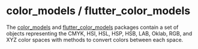# color_models / flutter_color_models

The [color_models](https://pub.dev/packages/color_models) and [flutter_color_models](https://pub.dev/packages/flutter_color_models) packages
contain a set of objects representing the CMYK, HSI, HSL, HSP, HSB, LAB, Oklab, RGB, and XYZ color spaces with methods to convert colors between
each space.

